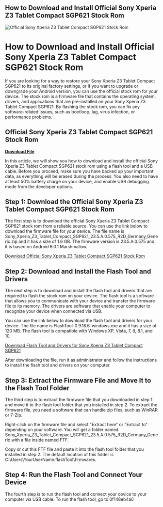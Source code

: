 ## How to Download and Install Official Sony Xperia Z3 Tablet Compact SGP621 Stock Rom

 
![Official Sony Xperia Z3 Tablet Compact SGP621 Stock Rom](https://ir.ebaystatic.com/cr/v/c1/ebay-logo-1-1200x630-margin.png)

 
# How to Download and Install Official Sony Xperia Z3 Tablet Compact SGP621 Stock Rom
 
If you are looking for a way to restore your Sony Xperia Z3 Tablet Compact SGP621 to its original factory settings, or if you want to upgrade or downgrade your Android version, you can use the official stock rom for your device. The stock rom is a firmware file that contains the operating system, drivers, and applications that are pre-installed on your Sony Xperia Z3 Tablet Compact SGP621. By flashing the stock rom, you can fix any software-related issues, such as bootloop, lag, virus infection, or performance problems.
 
## Official Sony Xperia Z3 Tablet Compact SGP621 Stock Rom


[**Download File**](https://www.google.com/url?q=https%3A%2F%2Fcinurl.com%2F2tKoD6&sa=D&sntz=1&usg=AOvVaw1-W-V1ijAqYUIyGTHEbOK5)

 
In this article, we will show you how to download and install the official Sony Xperia Z3 Tablet Compact SGP621 stock rom using a flash tool and a USB cable. Before you proceed, make sure you have backed up your important data, as everything will be erased during the process. You also need to have at least 50% battery charge on your device, and enable USB debugging mode from the developer options.
 
## Step 1: Download the Official Sony Xperia Z3 Tablet Compact SGP621 Stock Rom
 
The first step is to download the official Sony Xperia Z3 Tablet Compact SGP621 stock rom from a reliable source. You can use the link below to download the firmware file for your device. The file name is Sony\_Xperia\_Z3\_Tablet\_Compact\_SGP621\_23.5.A.0.575\_R2D\_Germany\_Generic.zip and it has a size of 1.6 GB. The firmware version is 23.5.A.0.575 and it is based on Android 6.0.1 Marshmallow.
 
[Download Official Sony Xperia Z3 Tablet Compact SGP621 Stock Rom](https://firmwareoficial.com/english/sony/sony-xperia-z3-tablet-compact-sgp621/)
 
## Step 2: Download and Install the Flash Tool and Drivers
 
The next step is to download and install the flash tool and drivers that are required to flash the stock rom on your device. The flash tool is a software that allows you to communicate with your device and transfer the firmware file to its memory. The drivers are software that enable your computer to recognize your device when connected via USB.
 
You can use the link below to download the flash tool and drivers for your device. The file name is FlashTool-0.9.18.6-windows.exe and it has a size of 120 MB. The flash tool is compatible with Windows XP, Vista, 7, 8, 8.1, and 10.
 
[Download Flash Tool and Drivers for Sony Xperia Z3 Tablet Compact SGP621](https://forum.xda-developers.com/t/flashtool-0-9-18-6-windows-linux-mac.920746/)
 
After downloading the file, run it as administrator and follow the instructions to install the flash tool and drivers on your computer.
 
## Step 3: Extract the Firmware File and Move It to the Flash Tool Folder
 
The third step is to extract the firmware file that you downloaded in step 1 and move it to the flash tool folder that you installed in step 2. To extract the firmware file, you need a software that can handle zip files, such as WinRAR or 7-Zip.
 
Right-click on the firmware file and select "Extract here" or "Extract to" depending on your software. You will get a folder named Sony\_Xperia\_Z3\_Tablet\_Compact\_SGP621\_23.5.A.0.575\_R2D\_Germany\_Generic with a file inside named FTF.
 
Copy or cut this FTF file and paste it into the flash tool folder that you installed in step 2. The default location of this folder is C:\Users\YourUserName\.flashTool\firmwares.
 
## Step 4: Run the Flash Tool and Connect Your Device
 
The fourth step is to run the flash tool and connect your device to your computer via USB cable. To run the flash tool, go to
 0f148eb4a0
